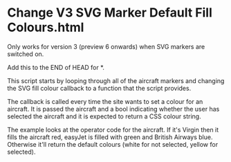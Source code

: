 # Change V3 SVG Marker Default Fill Colours.html

Only works for version 3 (preview 6 onwards) when SVG markers are switched on.

Add this to the END of HEAD for *.

This script starts by looping through all of the aircraft markers and changing the SVG fill
colour callback to a function that the script provides.

The callback is called every time the site wants to set a colour for an aircraft. It is
passed the aircraft and a bool indicating whether the user has selected the aircraft and
it is expected to return a CSS colour string.

The example looks at the operator code for the aircraft. If it's Virgin then it fills the
aircraft red, easyJet is filled with green and British Airways blue. Otherwise it'll return
the default colours (white for not selected, yellow for selected).
